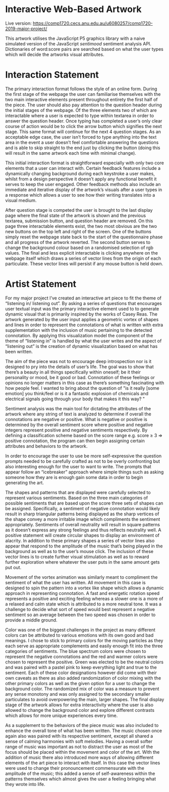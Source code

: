 # Interactive Web-Based Artwork

Live version: <https://comp1720.cecs.anu.edu.au/u6080257/comp1720-2019-major-project/>

This artwork utilises the JavaScript P5 graphics library with a naive simulated version of the JavaScript *sentimood* sentiment analysis API. Dictionaries of word:score pairs are searched based on what the user types which will decide the artworks visual attributes.

# Interaction Statement
The primary interaction format follows the style of an online form. During the first stage of the webpage the user can familiarise themselves with the two main interactive elements present throughout entirety the first half of the piece. The user should also pay attention to the question header during the initial stages of the webpage. Of the three elements two of which are interactable where a user is expected to type within textarea in order to answer the question header. Once typing has completed a user’s only clear course of action would be to click the arrow button which signifies the next stage. This same format will continue for the next 4 question stages. As an acceptable edge case, the user isn’t forced to type anything into the text area in the event a user doesn’t feel comfortable answering the questions and is able to skip straight to the end just by clicking the button (doing this will result in the same artwork each time with minimal change).

This initial interaction format is straightforward especially with only two core elements that a user can interact with. Certain feedback features include a dynamically changing background during each keystroke a user makes, whilst from a design perspective it doesn’t apply any functional benefit it serves to keep the user engaged. Other feedback methods also include an immediate and iterative display of the artwork’s visuals after a user types in a response which allows a user to see how their writing translates into a visual medium.

After question stage is competed the user is brought to the last display page where the final state of the artwork is shown and the previous textarea, submission button, and question header are removed. On this page three interactable elements exist, the two most obvious are the two new buttons on the top left and right of the screen. One of the buttons simply reset the webpage state back to the start of the questionnaire phase and all progress of the artwork reverted. The second button serves to change the background colour based on a randomised selection of rgb values. The final and less explicit interactable is clicking anywhere on the webpage itself which draws a series of vector lines from the origin of each particulate. These vector lines will persist if any mouse button is held down.

# Artist Statement

For my major project I’ve created an interactive art piece to fit the theme of “listening in/ listening out”. By asking a series of questions that encourages user textual input was the primary interactive element used to to generate dynamic visual that is primarily inspired by the works of Casey Reas. The artwork generated by the user input applies a geometric vortex of shapes and lines in order to represent the connotations of what is written with extra supplementation with the inclusion of music pertaining to the detected connotation. By applying this visualization model the component of the theme of “listening in” is handled by what the user writes and the aspect of “listening out” is the creation of dynamic visualization based on what has been written.

The aim of the piece was not to encourage deep introspection nor is it designed to pry into the details of user’s life. The goal was to show that there’s a beauty in all things specifically within oneself; be it their personality or mood, be it good or bad. Connotation of these feelings or opinions no longer matters in this case as there’s something fascinating with how people feel. I wanted to bring about the question of "is it really [some emotion] you think/feel or is it a fantastic explosion of chemicals and electrical signals going through your body that makes it this way? "

Sentiment analysis was the main tool for dictating the attributes of the artwork where any string of text is analyzed to determine if overall the connotations are negative or positive. What is negative or positive is determined by the overall sentiment score where positive and negative integers represent positive and negative sentiments respectively. By defining a classification scheme based on the score range e.g. score ≥ 3 => positive connotation, the program can then begin assigning certain attributes and behaviors to the artwork. 

In order to encourage the user to use be more self-expressive the question prompts needed to be carefully crafted as not to be overly confronting but also interesting enough for the user to want to write. The prompts that appear follow an “icebreaker” approach where simple things such as asking someone how they are is enough gain some data in order to begin generating the art.

The shapes and patterns that are displayed were carefully selected to represent various sentiments. Based on the three main categories of possible sentiments that are based upon the score three sets of shapes can be assigned. Specifically, a sentiment of negative connotation would likely result in sharp triangular patterns being displayed as the sharp vertices of the shape convey a more irritable image which compliments the sentiment appropriately. Sentiments of overall neutrality will result in square patterns as it doesn’t express any strong feelings and thus reflects neutrality well. A positive statement will create circular shapes to display an environment of alacrity. In addition to these primary shapes a series of vector lines also appear that respond to the amplitude of the music that’s being played in the background as well as to the user’s mouse click. The inclusion of these vector lines is to create further visual stimulation as well as to reward further exploration where whatever the user puts in the same amount gets put out.

Movement of the vortex animation was similarly meant to compliment the sentiment of what the user has written. All movement in this case is designed to spin the pattern into a vortex like shape which allows a dynamic approach in representing connotation. A fast and energetic rotation speed represents a positive and exciting feeling whereas a slower one is a more of a relaxed and calm state which is attributed to a more neutral tone. It was a challenge to decide what sort of speed would best represent a negative sentiment so an average between the two speed was chosen in order to provide a middle ground.

Color was one of the biggest challenges in the project as many different colors can be attributed to various emotions with its own good and bad meanings. I chose to stick to primary colors for the moving particles as they each serve as appropriate complements and easily enough fit into the three categories of sentiments. The blue spectrum colors were chosen to represent the negative connotations and the red and warmer colors were chosen to represent the positive. Green was elected to be the neutral colors and was paired with a pastel pink to keep everything light and true to the sentiment. Each of these color designations however did come with their own caveats as there as also added randomization of color mixing with the other primary colors as well as the given option for a user to change the background color. The randomized mix of color was a measure to prevent any sense monotony and was only assigned to the secondary smaller particulates to avoid overpowering the main, larger shapes. The final display stage of the artwork allows for extra interactivity where the user is also allowed to change the background color and explore different contrasts which allows for more unique experiences every time.

As a supplement to the behaviors of the piece music was also included to enhance the overall tone of what has been written. The music chosen once again also was paired with its respective sentiment, except all shared a sense of calming harmonies with soft melodies. Having a overall softer range of music was important as not to distract the user as most of the focus should be placed within the movement and color of the art. With the addition of music there also introduced more ways of allowing different elements of the art piece to interact with itself. In this case the vector lines were used to change their pronouncement commensurate with the amplitude of the music; this added a sense of self-awareness within the patterns themselves which almost gives the user a feeling bringing what they wrote into life.
